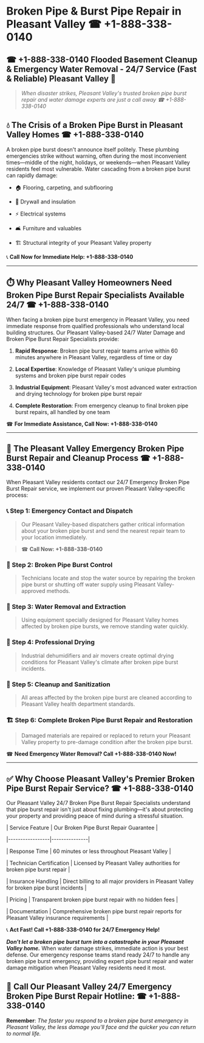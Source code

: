 # Broken Pipe & Burst Pipe Repair in Pleasant Valley ☎ +1-888-338-0140  
## ☎ +1-888-338-0140 Flooded Basement Cleanup & Emergency Water Removal - 24/7 Service (Fast & Reliable) Pleasant Valley 🚨  

> *When disaster strikes, Pleasant Valley's trusted broken pipe burst repair and water damage experts are just a call away ☎ +1-888-338-0140*  

## 💧 The Crisis of a Broken Pipe Burst in Pleasant Valley Homes ☎ +1-888-338-0140  

A broken pipe burst doesn't announce itself politely. These plumbing emergencies strike without warning, often during the most inconvenient times—middle of the night, holidays, or weekends—when Pleasant Valley residents feel most vulnerable. Water cascading from a broken pipe burst can rapidly damage:  

* 🏠 Flooring, carpeting, and subflooring  
* 🧱 Drywall and insulation  
* ⚡ Electrical systems  
* 🛋️ Furniture and valuables  
* 🏗️ Structural integrity of your Pleasant Valley property  

📞 **Call Now for Immediate Help: +1-888-338-0140**  

---  

## ⏱️ Why Pleasant Valley Homeowners Need Broken Pipe Burst Repair Specialists Available 24/7 ☎ +1-888-338-0140  

When facing a broken pipe burst emergency in Pleasant Valley, you need immediate response from qualified professionals who understand local building structures. Our Pleasant Valley-based 24/7 Water Damage and Broken Pipe Burst Repair Specialists provide:  

1. **Rapid Response**: Broken pipe burst repair teams arrive within 60 minutes anywhere in Pleasant Valley, regardless of time or day  
2. **Local Expertise**: Knowledge of Pleasant Valley's unique plumbing systems and broken pipe burst repair codes  
3. **Industrial Equipment**: Pleasant Valley's most advanced water extraction and drying technology for broken pipe burst repair  
4. **Complete Restoration**: From emergency cleanup to final broken pipe burst repairs, all handled by one team  

☎ **For Immediate Assistance, Call Now: +1-888-338-0140**  

---  

## 🔧 The Pleasant Valley Emergency Broken Pipe Burst Repair and Cleanup Process ☎ +1-888-338-0140  

When Pleasant Valley residents contact our 24/7 Emergency Broken Pipe Burst Repair service, we implement our proven Pleasant Valley-specific process:  

### 📞 Step 1: Emergency Contact and Dispatch  
> Our Pleasant Valley-based dispatchers gather critical information about your broken pipe burst and send the nearest repair team to your location immediately.  
> ☎ **Call Now: +1-888-338-0140**  

### 🚿 Step 2: Broken Pipe Burst Control  
> Technicians locate and stop the water source by repairing the broken pipe burst or shutting off water supply using Pleasant Valley-approved methods.  

### 🌊 Step 3: Water Removal and Extraction  
> Using equipment specially designed for Pleasant Valley homes affected by broken pipe bursts, we remove standing water quickly.  

### 💨 Step 4: Professional Drying  
> Industrial dehumidifiers and air movers create optimal drying conditions for Pleasant Valley's climate after broken pipe burst incidents.  

### 🧼 Step 5: Cleanup and Sanitization  
> All areas affected by the broken pipe burst are cleaned according to Pleasant Valley health department standards.  

### 🏗️ Step 6: Complete Broken Pipe Burst Repair and Restoration  
> Damaged materials are repaired or replaced to return your Pleasant Valley property to pre-damage condition after the broken pipe burst.  

☎ **Need Emergency Water Removal? Call +1-888-338-0140 Now!**  

---  

## ✅ Why Choose Pleasant Valley's Premier Broken Pipe Burst Repair Service? ☎ +1-888-338-0140  

Our Pleasant Valley 24/7 Broken Pipe Burst Repair Specialists understand that pipe burst repair isn't just about fixing plumbing—it's about protecting your property and providing peace of mind during a stressful situation.  

| Service Feature | Our Broken Pipe Burst Repair Guarantee |  
|-----------------|---------------|  
| Response Time | 60 minutes or less throughout Pleasant Valley |  
| Technician Certification | Licensed by Pleasant Valley authorities for broken pipe burst repair |  
| Insurance Handling | Direct billing to all major providers in Pleasant Valley for broken pipe burst incidents |  
| Pricing | Transparent broken pipe burst repair with no hidden fees |  
| Documentation | Comprehensive broken pipe burst repair reports for Pleasant Valley insurance requirements |  

📞 **Act Fast! Call +1-888-338-0140 for 24/7 Emergency Help!**  

***Don't let a broken pipe burst turn into a catastrophe in your Pleasant Valley home.*** When water damage strikes, immediate action is your best defense. Our emergency response teams stand ready 24/7 to handle any broken pipe burst emergency, providing expert pipe burst repair and water damage mitigation when Pleasant Valley residents need it most.  

## 📱 Call Our Pleasant Valley 24/7 Emergency Broken Pipe Burst Repair Hotline: ☎ +1-888-338-0140  

**Remember**: *The faster you respond to a broken pipe burst emergency in Pleasant Valley, the less damage you'll face and the quicker you can return to normal life.*